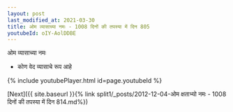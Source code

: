 ```yaml
---
layout: post
last_modified_at: 2021-03-30
title: ओम व्यासाच्या नमः - 1008 दिनों की तपस्या में दिन 805
youtubeId: oIY-AolDDBE
---
```

 
 
 ओम व्यासाच्या नमः  
 
 -  कोण वेद व्यासाचे रूप आहे 
 
  
 
  
 
 
 
 
 
 


{% include youtubePlayer.html id=page.youtubeId %}
 
[Next]({{ site.baseurl }}{% link  split1/_posts/2012-12-04-ओम क्षताभ्यो नमः - 1008 दिनों की तपस्या में दिन 814.md%})
 
